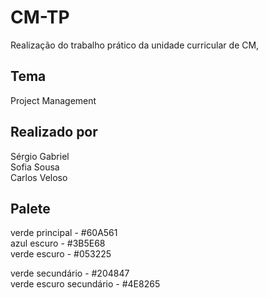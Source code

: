 # CM-TP
Realização do trabalho prático da unidade curricular de CM, 

## Tema

Project Management

## Realizado por

Sérgio Gabriel  
Sofia Sousa  
Carlos Veloso  

## Palete

verde principal - #60A561  
azul escuro - #3B5E68  
verde escuro - #053225  

verde secundário - #204847  
verde escuro secundário - #4E8265  
